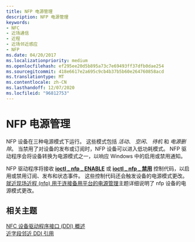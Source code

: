 ```yaml
---
title: NFP 电源管理
description: NFP 电源管理
keywords:
- NFC
- 近场通信
- 近程
- 近场邻近感应
- NFP
ms.date: 04/20/2017
ms.localizationpriority: medium
ms.openlocfilehash: ef295ee20d5b895a73c7e69493ff37dfb0dae254
ms.sourcegitcommit: 418e6617e2a695c9cb4b37b5b60e264760858acd
ms.translationtype: MT
ms.contentlocale: zh-CN
ms.lasthandoff: 12/07/2020
ms.locfileid: "96812753"
---
```

# <a name="nfp-power-management"></a>NFP 电源管理


NFP 设备在三种电源模式下运行。 这些模式包括 *活动*、 *空闲*、 *待机* 和 *电源删除*。 当禁用了对设备的发布或订阅时，NFP 设备可以进入低功耗模式。 NFP 驱动程序会将设备转换为电源模式之一，以响应 Windows 中的启用或禁用通知。

NFP 驱动程序将接收 [**ioctl \_ nfp \_ ENABLE**](/windows-hardware/drivers/ddi/nfpdev/ni-nfpdev-ioctl_nfp_enable) 或 [**ioctl \_ nfp \_ 禁用**](/windows-hardware/drivers/ddi/nfpdev/ni-nfpdev-ioctl_nfp_disable) 控制代码，以启用或禁用订阅、发布和状态事件。 这些控制代码还会触发设备的电源模式更改。 [就近现场近程 (nfp) 用于连接备用平台的电源管理](/windows-hardware/design/device-experiences/near-field-promiximity--nfp--power-management-for-modern-standby-platforms)主题详细说明了 nfp 设备的电源模式更改。

 

 
## <a name="related-topics"></a>相关主题
[NFC 设备驱动程序接口 (DDI) 概述](/windows-hardware/drivers/ddi/index)  
[近字段邻近 DDI 引用](/windows-hardware/drivers/ddi/index)
